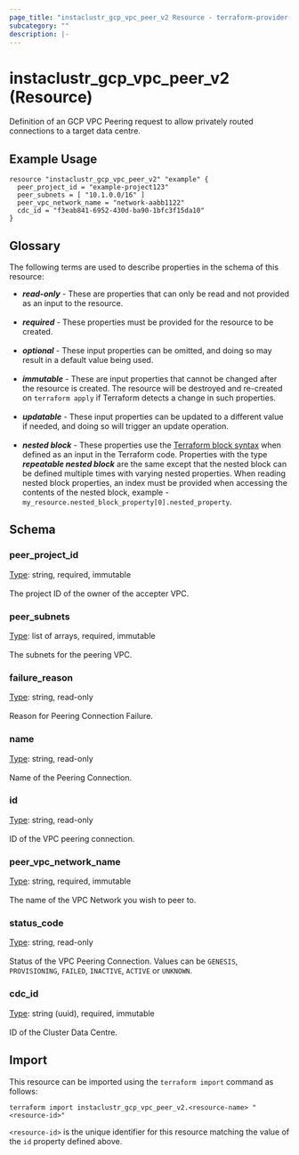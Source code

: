 ```yaml
---
page_title: "instaclustr_gcp_vpc_peer_v2 Resource - terraform-provider-instaclustr"
subcategory: ""
description: |-
---
```


# instaclustr_gcp_vpc_peer_v2 (Resource)
Definition of an GCP VPC Peering request to allow privately routed connections to a target data centre.
## Example Usage
```
resource "instaclustr_gcp_vpc_peer_v2" "example" {
  peer_project_id = "example-project123"
  peer_subnets = [ "10.1.0.0/16" ]
  peer_vpc_network_name = "network-aabb1122"
  cdc_id = "f3eab841-6952-430d-ba90-1bfc3f15da10"
}
```
## Glossary
The following terms are used to describe properties in the schema of this resource:
- **_read-only_** - These are properties that can only be read and not provided as an input to the resource.<br><br>
- **_required_** - These properties must be provided for the resource to be created.<br><br>
- **_optional_** - These input properties can be omitted, and doing so may result in a default value being used.<br><br>
- **_immutable_** - These are input properties that cannot be changed after the resource is created. The resource will be destroyed and re-created on `terraform apply` if Terraform detects a change in such properties.<br><br>
- **_updatable_** - These input properties can be updated to a different value if needed, and doing so will trigger an update operation.<br><br>
- **_nested block_** - These properties use the [Terraform block syntax](https://www.terraform.io/language/attr-as-blocks) when defined as an input in the Terraform code. Properties with the type **_repeatable nested block_** are the same except that the nested block can be defined multiple times with varying nested properties. When reading nested block properties, an index must be provided when accessing the contents of the nested block, example - `my_resource.nested_block_property[0].nested_property`.
## Schema
### peer_project_id<br>
<ins>Type</ins>: string, required, immutable<br>
<br>The project ID of the owner of the accepter VPC.
### peer_subnets<br>
<ins>Type</ins>: list of arrays, required, immutable<br>
<br>The subnets for the peering VPC.
### failure_reason<br>
<ins>Type</ins>: string, read-only<br>
<br>Reason for Peering Connection Failure.
### name<br>
<ins>Type</ins>: string, read-only<br>
<br>Name of the Peering Connection.
### id<br>
<ins>Type</ins>: string, read-only<br>
<br>ID of the VPC peering connection.
### peer_vpc_network_name<br>
<ins>Type</ins>: string, required, immutable<br>
<br>The name of the VPC Network you wish to peer to.
### status_code<br>
<ins>Type</ins>: string, read-only<br>
<br>Status of the VPC Peering Connection. Values can be `GENESIS`, `PROVISIONING`, `FAILED`, `INACTIVE`, `ACTIVE` or `UNKNOWN`.
### cdc_id<br>
<ins>Type</ins>: string (uuid), required, immutable<br>
<br>ID of the Cluster Data Centre.

## Import
This resource can be imported using the `terraform import` command as follows:
```
terraform import instaclustr_gcp_vpc_peer_v2.<resource-name> "<resource-id>"
```
`<resource-id>` is the unique identifier for this resource matching the value of the `id` property defined above.
